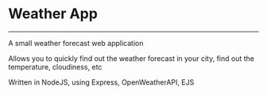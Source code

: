 # Weather App
---
A small weather forecast web application

Allows you to quickly find out the weather forecast in your city, find out the temperature, cloudiness, etc

Written in NodeJS, using Express, OpenWeatherAPI, EJS

